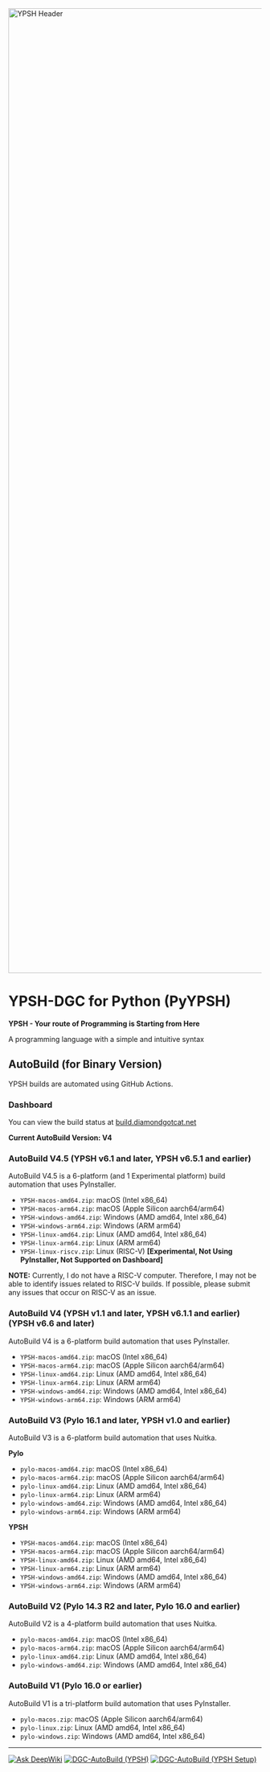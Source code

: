 
<img width="1920" alt="YPSH Header" src="https://github.com/user-attachments/assets/af60ff25-6459-48d9-9721-3c0a3f41f324" />

# YPSH-DGC for Python (PyYPSH)
**YPSH - Your route of Programming is Starting from Here**

A programming language with a simple and intuitive syntax

## AutoBuild (for Binary Version)
YPSH builds are automated using GitHub Actions.

### Dashboard
You can view the build status at [build.diamondgotcat.net](https://build.diamondgotcat.net/)

**Current AutoBuild Version: V4**

### AutoBuild V4.5 (YPSH v6.1 and later, YPSH v6.5.1 and earlier)
AutoBuild V4.5 is a 6-platform (and 1 Experimental platform) build automation that uses PyInstaller.
- `YPSH-macos-amd64.zip`: macOS (Intel x86_64)
- `YPSH-macos-arm64.zip`: macOS (Apple Silicon aarch64/arm64)
- `YPSH-windows-amd64.zip`: Windows (AMD amd64, Intel x86_64)
- `YPSH-windows-arm64.zip`: Windows (ARM arm64)
- `YPSH-linux-amd64.zip`: Linux (AMD amd64, Intel x86_64)
- `YPSH-linux-arm64.zip`: Linux (ARM arm64)
- `YPSH-linux-riscv.zip`: Linux (RISC-V) **[Experimental, Not Using PyInstaller, Not Supported on Dashboard]**

**NOTE:**
Currently, I do not have a RISC-V computer.
Therefore, I may not be able to identify issues related to RISC-V builds.
If possible, please submit any issues that occur on RISC-V as an issue.

### AutoBuild V4 (YPSH v1.1 and later, YPSH v6.1.1 and earlier) (YPSH v6.6 and later)
AutoBuild V4 is a 6-platform build automation that uses PyInstaller.
- `YPSH-macos-amd64.zip`: macOS (Intel x86_64)
- `YPSH-macos-arm64.zip`: macOS (Apple Silicon aarch64/arm64)
- `YPSH-linux-amd64.zip`: Linux (AMD amd64, Intel x86_64)
- `YPSH-linux-arm64.zip`: Linux (ARM arm64)
- `YPSH-windows-amd64.zip`: Windows (AMD amd64, Intel x86_64)
- `YPSH-windows-arm64.zip`: Windows (ARM arm64)

### AutoBuild V3 (Pylo 16.1 and later, YPSH v1.0 and earlier)
AutoBuild V3 is a 6-platform build automation that uses Nuitka.

**Pylo**
- `pylo-macos-amd64.zip`: macOS (Intel x86_64)
- `pylo-macos-arm64.zip`: macOS (Apple Silicon aarch64/arm64)
- `pylo-linux-amd64.zip`: Linux (AMD amd64, Intel x86_64)
- `pylo-linux-arm64.zip`: Linux (ARM arm64)
- `pylo-windows-amd64.zip`: Windows (AMD amd64, Intel x86_64)
- `pylo-windows-arm64.zip`: Windows (ARM arm64)

**YPSH**
- `YPSH-macos-amd64.zip`: macOS (Intel x86_64)
- `YPSH-macos-arm64.zip`: macOS (Apple Silicon aarch64/arm64)
- `YPSH-linux-amd64.zip`: Linux (AMD amd64, Intel x86_64)
- `YPSH-linux-arm64.zip`: Linux (ARM arm64)
- `YPSH-windows-amd64.zip`: Windows (AMD amd64, Intel x86_64)
- `YPSH-windows-arm64.zip`: Windows (ARM arm64)

### AutoBuild V2 (Pylo 14.3 R2 and later, Pylo 16.0 and earlier)
AutoBuild V2 is a 4-platform build automation that uses Nuitka.
- `pylo-macos-amd64.zip`: macOS (Intel x86_64)
- `pylo-macos-arm64.zip`: macOS (Apple Silicon aarch64/arm64)
- `pylo-linux-amd64.zip`: Linux (AMD amd64, Intel x86_64)
- `pylo-windows-amd64.zip`: Windows (AMD amd64, Intel x86_64)

### AutoBuild V1 (Pylo 16.0 or earlier)
AutoBuild V1 is a tri-platform build automation that uses PyInstaller.
- `pylo-macos.zip`: macOS (Apple Silicon aarch64/arm64)
- `pylo-linux.zip`: Linux (AMD amd64, Intel x86_64)
- `pylo-windows.zip`: Windows (AMD amd64, Intel x86_64)

---

[![Ask DeepWiki](https://deepwiki.com/badge.svg)](https://deepwiki.com/YPSH-DGC/YPSH) [![DGC-AutoBuild (YPSH)](https://github.com/YPSH-DGC/YPSH/actions/workflows/ypsh-build.yml/badge.svg?event=release)](https://github.com/YPSH-DGC/YPSH/actions/workflows/ypsh-build.yml) [![DGC-AutoBuild (YPSH Setup)](https://github.com/YPSH-DGC/YPSH/actions/workflows/setup-build.yml/badge.svg?event=release)](https://github.com/YPSH-DGC/YPSH/actions/workflows/setup-build.yml)
